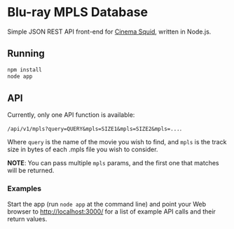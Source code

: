 # Blu-ray MPLS Database

Simple JSON REST API front-end for [Cinema Squid](http://www.cinemasquid.com/), written in Node.js.

## Running

```bash
npm install
node app
```

## API

Currently, only one API function is available:

```/api/v1/mpls?query=QUERY&mpls=SIZE1&mpls=SIZE2&mpls=...```.

Where ```query``` is the name of the movie you wish to find, and ```mpls``` is
the track size in bytes of each .mpls file you wish to consider.

**NOTE**: You can pass multiple ```mpls``` params, and the first one that matches will be returned.

### Examples

Start the app (run ```node app``` at the command line) and point your Web browser to
[http://localhost:3000/](http://localhost:3000/) for a list of example API calls and their return values.
